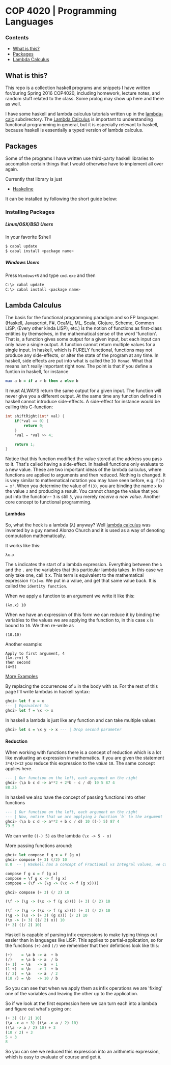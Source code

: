 # COP 4020 | Programming Languages

### Contents
+ [What is this?](#what-is-this)
+ [Packages](#packages)
+ [Lambda Calculus](#lambda-calculus)

## What is this?

This repo is a collection haskell programs and snippets I have written for/during Spring 2016 COP4020, including homework, lecture notes, and random stuff related to the class. Some prolog may show up here and there as well.

I have some haskell and lambda calculus tutorials written up in the [lambda-calc](/labmda-calc) subdirectory. The [Lambda Calculus](#lambda-calculus) is important to understanding functional programming in general, but it is especially relevant to haskell, because haskell is essentially a typed version of lambda calculus.

## Packages
Some of the programs I have written use third-party haskell libraries to accomplish certain things that I would otherwise have to implement all over again. 

Currently that library is just

- [Haskeline](https://hackage.haskell.org/package/haskeline)

It can be installed by following the short guide below:

### Installing Packages
##### Linux/OSX/BSD Users
In your favorite $shell
```sh
$ cabal update
$ cabal install <package name>
```
##### Windows Users
Press `Windows+R` and type `cmd.exe` and then 
```sh
C:\> cabal update
C:\> cabal install <package name>
```

## Lambda Calculus

The basis for the functional programming paradigm and so FP languages (Haskell, Javascript, F#, OcaML, ML, Scala, Clojure, Scheme, Common LISP, (Every other kinda LISP), etc.) is the notion of functions as first-class entities by themselves, in the mathematical sense of the word 'function'. That is, a function gives some output for a given input, but each input can only have a single output. A function cannot return multiple values for a single input. In haskell, which is PURELY functional, functions may not produce any side-effects, or alter the state of the program at any time. In haskell, side effects are put into what is called the `IO Monad`. What that means isn't really important right now. The point is that if you define a funtion in haskell, for instance

```haskell
max a b = if a > b then a else b
```

It must ALWAYS return the same output for a given input. The function will never give you a different output. At the same time any function defined in haskell cannot introduce side-effects. A side-effect for instance would be calling this C-function:

```C
int shiftRight(int* val) {
    if(*val == 0) {
        return 0;
    }
    *val = *val >> 4;

    return 1;
}
```

Notice that this function modified the value stored at the address you pass to it. That's called having a side-effect. In haskell functions only evaluate to a new value. These are two important ideas of the lambda calculus, where functions are applied to arguments and then reduced. Nothing is changed. It is very similar to mathematical notation you may have seen before, e.g. `f(x) = x²`. When you determine the value of `f(3)`, you are binding the name `x` to the value `3` and producing a result. You cannot change the value that you put into the function-- `3` is still `3`, you merely _receive a new value_. Another core concept to functional programming.

#### Lambdas

So, what the heck is a lambda (λ) anyway? Well [lambda calculus](https://en.wikipedia.org/wiki/Lambda_calculus) was invented by a guy named Alonzo Church and it is used as a way of denoting computation mathematically. 

It works like this:

```lambda
λx.x
```

The `λ` indicates the start of a lambda expression. Everything between the `λ` and the `.` are the variables that this particular lambda takes. In this case we only take one, call it x. This term is equivalent to the mathematical expression `f(x)=x`. We put in a value, and get that same value back. It is called the `identity function`.

When we apply a function to an argument we write it like this:

```lambda
(λx.x) 10
```

When we have an expression of this form we can reduce it by binding the variables to the values we are applying the function to, in this case `x` is bound to `10`. We then re-write as

```lambda
(10.10)
```

Another example:

```(λz.(λx.z+x)) 4 5
Apply to first argument, 4
(λx.z+x) 5
Then second
(4+5)
```

[More Examples](/lambda-calc/LambdaCalc.hs)

By replacing the occurrences of `x` in the body with `10`. For the rest of this page I'll write lambdas in haskell syntax:

```haskell
ghci> let f x = x
--- | Equivalent to
ghci> let f = \x -> x
```

In haskell a lambda is just like any function and can take multiple values

```haskell
ghci> let s = \x y -> x --- | Drop second parameter
```

#### Reduction

When working with functions there is a concept of reduction which is a lot like evaluating an expression in mathematics. If you are given the statement `3*4/2+12` you reduce this expression to the _value_ `18`. The same concept applies here.

```haskell
--- | Our function on the left, each argument on the right
ghci> (\a b c d -> a**2 + 2*b - c / d) 10 5 87 4
88.25
```

In haskell we also have the concept of passing functions into other functions

```haskell
--- | Our function on the left, each argument on the right
--- | Now, notice that we are applying a function `b` to the argument `c`
ghci> (\a b c d -> a**2 + b c / d) 10 ((-) 5) 87 4
79.5
```

We can write `((-) 5)` as the lambda `(\x -> 5 - x)`

More passing functions around:

```haskell
ghci> let compose f g x = f (g x)
ghci> compose (+ 3) (/2) 10
8.0  -- | Haskell has a concept of Fractional vs Integral values, we can ignore that for lambda calc, which is typeless
```

```haskell
compose f g x = f (g x)
compose = \f g x -> f (g x)
compose = (\f -> (\g -> (\x -> f (g x))))
```

```haskell
ghci> compose (+ 3) (/ 2) 10
```

```haskell
(\f -> (\g -> (\x -> f (g x)))) (+ 3) (/ 2) 10
```

```haskell
(\f -> (\g -> (\x -> f (g x)))) (+ 3) (/ 2) 10
(\g -> (\x -> (+ 3) (g x))) (/ 2) 10
(\x -> (+ 3) ((/ 2) x)) 10
(+ 3) ((/ 2) 10)
```

Haskell is capable of parsing infix expressions to make typing things out easier than in languages like LISP. This applies to partial-application, so for the functions `(+)` and `(/)` we remember that their defintions look like this:

```haskell
(+)    = \a b -> a  + b
(/)    = \a b -> a  / b
(+ 1)  = \a   -> a  + 1
(1 +)  = \b   -> 1  + b
(/ 2)  = \a   -> a  / 2
(10 /) = \b   -> 10 / b
```

So you can see that when we apply them as infix operations we are 'fixing' one of the variables and leaving the other up to the application.

So if we look at the first expression here we can turn each into a lambda and figure out what's going on:

```haskell
(+ 3) ((/ 2) 10)
(\a -> a + 3) ((\a -> a / 2) 10)
((\a -> a / 2) 10) + 3
(10 / 2) + 3
5 + 3
8
```

So you can see we reduced this expression into an arithmetic expression, which is easy to evaluate of course and get `8`.

